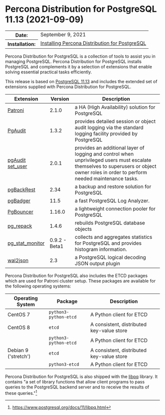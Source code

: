 # Percona Distribution for PostgreSQL 11.13 (2021-09-09)


<table class="docutils field-list" frame="void" rules="none">
  <colgroup>
    <col class="field-name">
    <col class="field-body">
  </colgroup>
  <tbody valign="top">
    <tr class="field-odd field">
      <th class="field-name">Date:</th>
      <td class="field-body">September 9, 2021</td>
    </tr>
    <tr class="field-even field">
      <th class="field-name">Installation:</th>
      <td class="field-body">
        <a class="reference external" href="https://www.percona.com/doc/postgresql/11/installing.html#">Installing Percona Distribution for PostgreSQL</a></td>
    </tr>
  </tbody>
</table>

Percona Distribution for PostgreSQL is a collection of tools to assist you in managing PostgreSQL. Percona Distribution for PostgreSQL
installs PostgreSQL and complements it by a selection of extensions that
enable solving essential practical tasks efficiently.


This release is based on [PostgreSQL
11.13](https://www.postgresql.org/docs/release/11.13/) and includes the
extended set of extensions supplied with Percona Distribution for PostgreSQL.

| Extension           | Version        | Description                  |
| ------------------- | -------------- | ---------------------------- |
| [Patroni](https://patroni.readthedocs.io/en/latest/) | 2.1.0 | a HA (High Availability) solution for PostgreSQL |
| [PgAudit](https://www.pgaudit.org/)             | 1.3.2   | provides detailed session or object audit logging via the standard logging facility provided by PostgreSQL                |
| [pgAudit set_user](https://github.com/pgaudit/set_user)| 2.0.1|provides an additional layer of logging and control when unprivileged users must escalate themselves to superusers or object owner roles in order to perform needed maintenance tasks.|
| [pgBackRest](https://pgbackrest.org/)           | 2.34    | a backup and restore solution for PostgreSQL       |
|[pgBadger](https://github.com/darold/pgbadger)   | 11.5     | a fast PostgreSQL Log Analyzer.|
|[PgBouncer](https://www.pgbouncer.org/)          |1.16.0    | a lightweight connection pooler for PostgreSQL|
| [pg_repack](https://github.com/reorg/pg_repack) | 1.4.6   | rebuilds PostgreSQL database objects           |
| [pg_stat_monitor](https://github.com/percona/pg_stat_monitor)                                         |0.9.2 - Beta1 |collects and aggregates statistics for PostgreSQL and provides histogram information.|
|[wal2json](https://github.com/eulerto/wal2json)  |2.3       | a PostgreSQL logical decoding JSON output plugin|

Percona Distribution for PostgreSQL also includes the ETCD packages which are used for Patroni cluster setup. These packages are available for the following operating systems:

|  Operating System |Package               | Description                  |
| ------------------- | ---------------------| ---------------------------- |
| CentOS 7            |`python3-python-etcd` | A Python client for ETCD     |
| CentOS 8            | `etcd`               | A consistent, distributed key-value store|
|                     | `python3-python-etcd`| A Python client for ETCD     |
| Debian 9 ('stretch')| `etcd`               | A consistent, distributed key-value store|
|                     | `python3-etcd`       | A Python client for ETCD     |

Percona Distribution for PostgreSQL is also shipped with the
[libpq](https://www.postgresql.org/docs/11/libpq.html) library. It
contains "a set of library functions that allow client programs to pass
queries to the PostgreSQL backend server and to receive the results of
these queries."[^1]

[^1]: <https://www.postgresql.org/docs/11/libpq.html>
